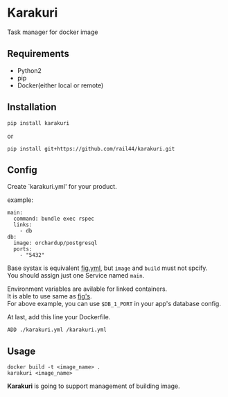 # Karakuri

Task manager for docker image

## Requirements

* Python2
* pip
* Docker(either local or remote)

## Installation

    pip install karakuri

or

    pip install git+https://github.com/rail44/karakuri.git

## Config

Create `karakuri.yml' for your product.

example:

    main:
      command: bundle exec rspec
      links:
        - db
    db:
      image: orchardup/postgresql
      ports:
        - "5432"

Base systax is equivalent [fig.yml](http://orchardup.github.io/fig/yml.html), but `image` and `build` must not spcify.  
You should assign just one Service named `main`.

Environment variables are avilable for linked containers.  
It is able to use same as [fig's](http://orchardup.github.io/fig/env.html).  
For above example, you can use `$DB_1_PORT` in your app's database config.

At last, add this line your Dockerfile.

    ADD ./karakuri.yml /karakuri.yml

## Usage

    docker build -t <image_name> .
    karakuri <image_name>

**Karakuri** is going to support management of building image.
